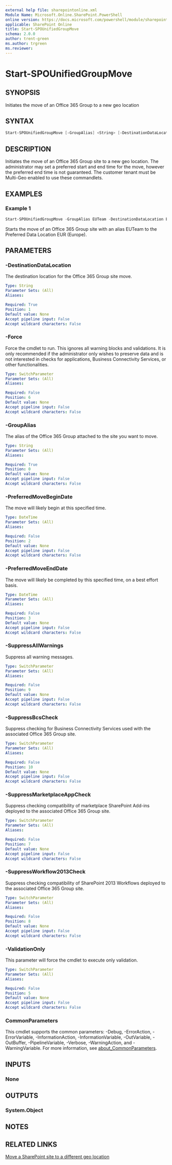 ```yaml
---
external help file: sharepointonline.xml
Module Name: Microsoft.Online.SharePoint.PowerShell
online version: https://docs.microsoft.com/powershell/module/sharepoint-online/start-spounifiedgroupmove
applicable: SharePoint Online
title: Start-SPOUnifiedGroupMove
schema: 2.0.0
author: trent-green
ms.author: trgreen
ms.reviewer:
---
```


# Start-SPOUnifiedGroupMove

## SYNOPSIS

Initiates the move of an Office 365 Group to a new geo location

## SYNTAX

```powershell
Start-SPOUnifiedGroupMove [-GroupAlias] <String> [-DestinationDataLocation] <String> [[-PreferredMoveBeginDate] <DateTime>] [[-PreferredMoveEndDate] <DateTime>] [[-Reserved] <String>] [-ValidationOnly] [-Force] [-SuppressMarketplaceAppCheck] [-SuppressWorkflow2013Check] [-SuppressAllWarnings] [-SuppressBcsCheck] [<CommonParameters>]
```

## DESCRIPTION

Initiates the move of an Office 365 Group site to a new geo location. The administrator may set a preferred start and end time for the move, however the preferred end time is not guaranteed. The customer tenant must be Multi-Geo enabled to use these commandlets. 

## EXAMPLES

### Example 1

```powershell
Start-SPOUnifiedGroupMove -GroupAlias EUTeam -DestinationDataLocation EUR
```

Starts the move of an Office 365 Group site with an alias EUTeam to the Preferred Data Location EUR (Europe).

## PARAMETERS

### -DestinationDataLocation

The destination location for the Office 365 Group site move.

```yaml
Type: String
Parameter Sets: (All)
Aliases:

Required: True
Position: 1
Default value: None
Accept pipeline input: False
Accept wildcard characters: False
```

### -Force

Force the cmdlet to run. This ignores all warning blocks and validations. It is only recommended if the administrator only wishes to preserve data and is not interested in checks for applications, Business Connectivity Services, or other functionalities. 

```yaml
Type: SwitchParameter
Parameter Sets: (All)
Aliases:

Required: False
Position: 6
Default value: None
Accept pipeline input: False
Accept wildcard characters: False
```

### -GroupAlias

The alias of the Office 365 Group attached to the site you want to move.

```yaml
Type: String
Parameter Sets: (All)
Aliases:

Required: True
Position: 0
Default value: None
Accept pipeline input: False
Accept wildcard characters: False
```

### -PreferredMoveBeginDate

The move will likely begin at this specified time.

```yaml
Type: DateTime
Parameter Sets: (All)
Aliases:

Required: False
Position: 2
Default value: None
Accept pipeline input: False
Accept wildcard characters: False
```

### -PreferredMoveEndDate

The move will likely be completed by this specified time, on a best effort basis.

```yaml
Type: DateTime
Parameter Sets: (All)
Aliases:

Required: False
Position: 3
Default value: None
Accept pipeline input: False
Accept wildcard characters: False
```

### -SuppressAllWarnings

Suppress all warning messages.

```yaml
Type: SwitchParameter
Parameter Sets: (All)
Aliases:

Required: False
Position: 9
Default value: None
Accept pipeline input: False
Accept wildcard characters: False
```

### -SuppressBcsCheck

Suppress checking for Business Connectivity Services used with the associated Office 365 Group site.

```yaml
Type: SwitchParameter
Parameter Sets: (All)
Aliases:

Required: False
Position: 10
Default value: None
Accept pipeline input: False
Accept wildcard characters: False
```

### -SuppressMarketplaceAppCheck

Suppress checking compatibility of marketplace SharePoint Add-ins deployed to the associated Office 365 Group site.

```yaml
Type: SwitchParameter
Parameter Sets: (All)
Aliases:

Required: False
Position: 7
Default value: None
Accept pipeline input: False
Accept wildcard characters: False
```

### -SuppressWorkflow2013Check

Suppress checking compatibility of SharePoint 2013 Workflows deployed to the associated Office 365 Group site.

```yaml
Type: SwitchParameter
Parameter Sets: (All)
Aliases:

Required: False
Position: 8
Default value: None
Accept pipeline input: False
Accept wildcard characters: False
```

### -ValidationOnly

This parameter will force the cmdlet to execute only validation.

```yaml
Type: SwitchParameter
Parameter Sets: (All)
Aliases:

Required: False
Position: 5
Default value: None
Accept pipeline input: False
Accept wildcard characters: False
```

### CommonParameters

This cmdlet supports the common parameters: -Debug, -ErrorAction, -ErrorVariable, -InformationAction, -InformationVariable, -OutVariable, -OutBuffer, -PipelineVariable, -Verbose, -WarningAction, and -WarningVariable. For more information, see [about_CommonParameters](http://go.microsoft.com/fwlink/?LinkID=113216).

## INPUTS

### None

## OUTPUTS

### System.Object

## NOTES

## RELATED LINKS

[Move a SharePoint site to a different geo location](https://docs.microsoft.com/office365/enterprise/move-sharepoint-between-geo-locations)
